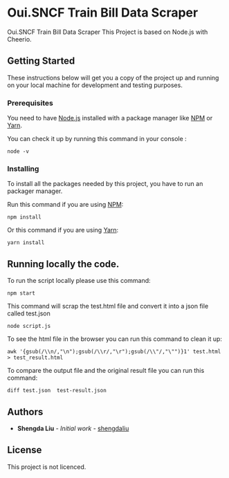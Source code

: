 # Oui.SNCF Train Bill Data Scraper

Oui.SNCF Train Bill Data Scraper
This Project is based on Node.js with Cheerio.

## Getting Started

These instructions below will get you a copy of the project up and running on your local machine for development and testing purposes.

### Prerequisites

You need to have [Node.js](https://nodejs.org/en/) installed with a package manager like [NPM](https://www.npmjs.com/) or [Yarn](https://yarnpkg.com/).

You can check it up by running this command in your console :

```
node -v
```

### Installing

To install all the packages needed by this project, you have to run an packager manager.

Run this command if you are using [NPM](https://www.npmjs.com/):

```
npm install
```

Or this command if you are using [Yarn](https://yarnpkg.com/):

```
yarn install
```

## Running locally the code.

To run the script locally please use this command:

```
npm start
```

This command will scrap the test.html file and convert it into a json file called test.json

```
node script.js
```


To see the html file in the browser you can run this command to clean it up:

```
awk '{gsub(/\\n/,"\n");gsub(/\\r/,"\r");gsub(/\\"/,"\"")}1' test.html > test_result.html
```

To compare the output file and the original result file you can run this command:

```
diff test.json  test-result.json
```

<!-- ## Contributing -->

<!-- ## Versioning -->

## Authors

* **Shengda Liu** - *Initial work* - [shengdaliu](https://github.com/shengdaliu)

## License

This project is not licenced.

<!-- ## Acknowledgments -->

